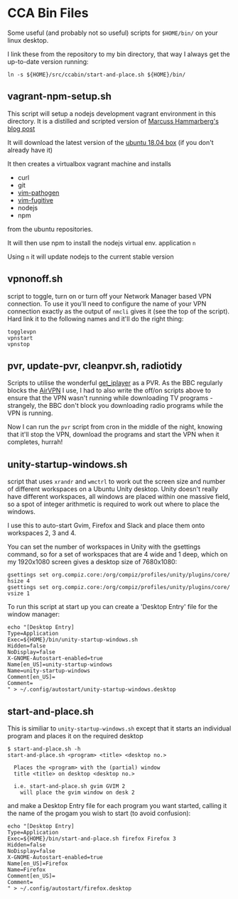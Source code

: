 # CCA Bin Files
Some useful (and probably not so useful) scripts for `$HOME/bin/` on your
linux desktop.

I link these from the repository to my bin directory, that way I always get
the up-to-date version running:
```
ln -s ${HOME}/src/ccabin/start-and-place.sh ${HOME}/bin/
```

## vagrant-npm-setup.sh

This script will setup a nodejs development vagrant environment in this directory.
It is a distilled and scripted version of [Marcuss Hammarberg's blog
post](http://www.marcusoft.net/2014/03/setting-up-complete-node-development.html)

It will download the latest version of the [ubuntu 18.04 box](https://app.vagrantup.com/bento/boxes/ubuntu-18.04)
(if you don't already have it)

It then creates a virtualbox vagrant machine and installs
* curl
* git
* [vim-pathogen](https://github.com/tpope/vim-pathogen)
* [vim-fugitive](https://github.com/tpope/vim-fugitive)
* nodejs
* npm

from the ubuntu repositories.

It will then use npm to install the nodejs virtual env. application `n`

Using `n` it will update nodejs to the current stable version

## vpnonoff.sh
script to toggle, turn on or turn off your Network Manager based VPN
connection.
To use it you'll need to configure the name of your VPN connection exactly
as the output of `nmcli` gives it (see the top of the script).
Hard link it to the following names and it'll do the right thing:
```
togglevpn
vpnstart
vpnstop
```

## pvr, update-pvr, cleanpvr.sh, radiotidy
Scripts to utilise the wonderful [get_iplayer](https://github.com/get-iplayer/get_iplayer) as a PVR.
As the BBC regularly blocks the [AirVPN](https://airvpn.org/) I use, I had to also write the off/on
scripts above to ensure that the VPN wasn't running while downloading TV
programs - strangely, the BBC don't block you downloading radio programs
while the VPN is running.

Now I can run the `pvr` script from cron in the middle of the night, knowing
that it'll stop the VPN, download the programs and start the VPN when it
completes, hurrah!

## unity-startup-windows.sh
script that uses `xrandr` and `wmctrl` to work out the screen size and
number of different workspaces on a Ubuntu Unity desktop.  Unity doesn't
really have different workspaces, all windows are placed within one massive
field, so a spot of integer arithmetic is required to work out where to
place the windows.

I use this to auto-start Gvim, Firefox and Slack and place them
onto workspaces 2, 3 and 4.

You can set the number of workspaces in Unity with the gsettings command, so
for a set of workspaces that are 4 wide and 1 deep, which on my 1920x1080
screen gives a desktop size of 7680x1080:
```
gsettings set org.compiz.core:/org/compiz/profiles/unity/plugins/core/ hsize 4
gsettings set org.compiz.core:/org/compiz/profiles/unity/plugins/core/ vsize 1
```
To run this script at start up you can create a 'Desktop Entry' file for the
window manager:
```
echo "[Desktop Entry]
Type=Application
Exec=${HOME}/bin/unity-startup-windows.sh
Hidden=false
NoDisplay=false
X-GNOME-Autostart-enabled=true
Name[en_US]=unity-startup-windows
Name=unity-startup-windows
Comment[en_US]=
Comment=
" > ~/.config/autostart/unity-startup-windows.desktop
 ```

## start-and-place.sh
This is similiar to `unity-startup-windows.sh` except that it starts an
individual program and places it on the required desktop
```
$ start-and-place.sh -h
start-and-place.sh <program> <title> <desktop no.>

  Places the <program> with the (partial) window
  title <title> on desktop <desktop no.>

  i.e. start-and-place.sh gvim GVIM 2
    will place the gvim window on desk 2
```
and make a Desktop Entry file for each program you want started, calling it
the name of the progam you wish to start (to avoid confusion):

```
echo "[Desktop Entry]
Type=Application
Exec=${HOME}/bin/start-and-place.sh firefox Firefox 3
Hidden=false
NoDisplay=false
X-GNOME-Autostart-enabled=true
Name[en_US]=Firefox
Name=Firefox
Comment[en_US]=
Comment=
" > ~/.config/autostart/firefox.desktop
 ```

[modeline]: # ( vim: set fenc=utf-8 spell spl=en tw=76: )
